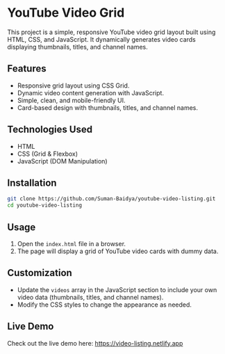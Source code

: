 # YouTube Video Grid

This project is a simple, responsive YouTube video grid layout built using HTML, CSS, and JavaScript. It dynamically generates video cards displaying thumbnails, titles, and channel names.

## Features
- Responsive grid layout using CSS Grid.
- Dynamic video content generation with JavaScript.
- Simple, clean, and mobile-friendly UI.
- Card-based design with thumbnails, titles, and channel names.

## Technologies Used
- HTML
- CSS (Grid & Flexbox)
- JavaScript (DOM Manipulation)

## Installation
```sh
git clone https://github.com/Suman-Baidya/youtube-video-listing.git
cd youtube-video-listing
```

## Usage
1. Open the `index.html` file in a browser.
2. The page will display a grid of YouTube video cards with dummy data.

## Customization
- Update the `videos` array in the JavaScript section to include your own video data (thumbnails, titles, and channel names).
- Modify the CSS styles to change the appearance as needed.

## Live Demo
Check out the live demo here: https://video-listing.netlify.app
